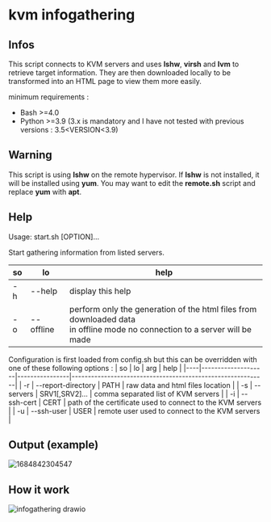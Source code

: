 # kvm infogathering

## Infos

This script connects to KVM servers and uses **lshw**, **virsh** and **lvm** to retrieve target information. They are then downloaded locally to be transformed into an HTML page to view them more easily.

minimum requirements :
- Bash >=4.0
- Python >=3.9 (3.x is mandatory and I have not tested with previous versions : 3.5<VERSION<3.9)

## Warning

This script is using **lshw** on the remote hypervisor. If **lshw** is not installed, it will be installed using **yum**. You may want to edit the **remote.sh** script and replace **yum** with **apt**.

## Help
Usage: start.sh [OPTION]...

Start gathering information from listed servers.

| so | lo        | help                                                                                                                         |
|----|-----------|------------------------------------------------------------------------------------------------------------------------------|
| -h | --help    | display this help                                                                                                            |
| -o | --offline | perform only the generation of the html files from downloaded data<br>in offline mode no connection to a server will be made |

Configuration is first loaded from config.sh but this can be overridden with one of these following options :
| so | lo                 | arg            | help                                                       |
|----|--------------------|----------------|------------------------------------------------------------|
| -r | --report-directory | PATH           | raw data and html files location                           |
| -s | --servers          | SRV1[,SRV2]... | comma separated list of KVM servers                        |
| -i | --ssh-cert         | CERT           | path of the certificate used to connect to the KVM servers |
| -u | --ssh-user         | USER           | remote user used to connect to the KVM servers             |


## Output (example)
![1684842304547](https://github.com/Daudre-Vignier-Charles/kvm_infogathering/assets/17654421/db84699c-a9ad-44b8-a3e8-f6929f39b08a)

## How it work
![infogathering drawio](https://github.com/Daudre-Vignier-Charles/kvm_infogathering/assets/17654421/f2af519e-d76a-45f2-8443-256809c82884)

